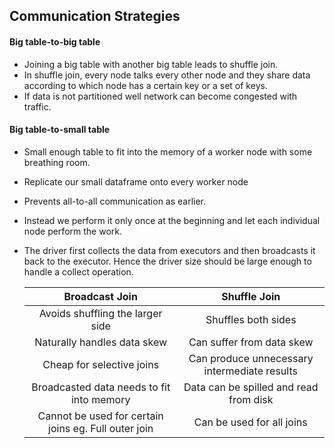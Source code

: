 ## Communication Strategies  

#### Big table-to-big table  
- Joining a big table with another big table leads to shuffle join.
- In shuffle join, every node talks every other node and they share data according to which node has a certain key or a set of keys.
- If data is not partitioned well network can become congested with traffic.

#### Big table-to-small table  
- Small enough table to fit into the memory of a worker node with some breathing room.
- Replicate our small dataframe onto every worker node
- Prevents all-to-all communication as earlier.
- Instead we perform it only once at the beginning and let each individual node perform the work.
- The driver first collects the data from executors and then broadcasts it back to the executor. Hence the driver size should be large enough to handle a collect operation.

    |                    Broadcast Join                    |                 Shuffle Join                 |
    |:----------------------------------------------------:|:--------------------------------------------:|
    |           Avoids shuffling the larger side           |              Shuffles both sides             |
    |              Naturally handles data skew             |           Can suffer from data skew          |
    |               Cheap for selective joins              | Can produce unnecessary intermediate results |
    |       Broadcasted data needs to fit into memory      |    Data can be spilled and read from disk    |
    | Cannot be used for certain joins eg. Full outer join |           Can be used for all joins          |